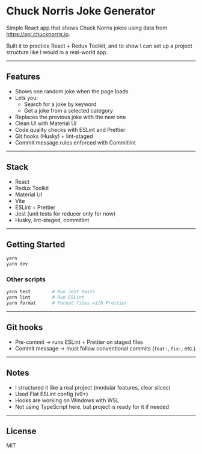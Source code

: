 # Chuck Norris Joke Generator

Simple React app that shows Chuck Norris jokes using data from https://api.chucknorris.io.

Built it to practice React + Redux Toolkit, and to show I can set up a project structure like I would in a real-world app.

---

## Features

- Shows one random joke when the page loads
- Lets you:
  - Search for a joke by keyword
  - Get a joke from a selected category
- Replaces the previous joke with the new one
- Clean UI with Material UI
- Code quality checks with ESLint and Prettier
- Git hooks (Husky) + lint-staged
- Commit message rules enforced with Commitlint

---

## Stack

- React
- Redux Toolkit
- Material UI
- Vite
- ESLint + Prettier
- Jest (unit tests for reducer only for now)
- Husky, lint-staged, commitlint

---

## Getting Started

```bash
yarn
yarn dev
```

### Other scripts

```bash
yarn test        # Run Jest tests
yarn lint        # Run ESLint
yarn format      # Format files with Prettier
```

---

## Git hooks

- Pre-commit → runs ESLint + Prettier on staged files
- Commit message → must follow conventional commits (`feat:`, `fix:`, etc.)

---

## Notes

- I structured it like a real project (modular features, clear slices)
- Used Flat ESLint config (v9+)
- Hooks are working on Windows with WSL
- Not using TypeScript here, but project is ready for it if needed

---

## License

MIT